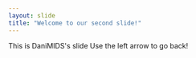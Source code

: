 ```yaml
---
layout: slide
title: "Welcome to our second slide!"
---
```

This is DaniMIDS's slide
Use the left arrow to go back!
